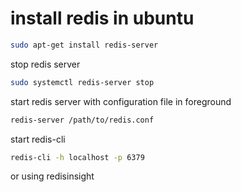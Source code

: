 # install redis in ubuntu

```bash
sudo apt-get install redis-server
```

stop redis server

```bash
sudo systemctl redis-server stop
```

start redis server with configuration file in foreground

```bash
redis-server /path/to/redis.conf
```

start redis-cli

```bash
redis-cli -h localhost -p 6379
```

or using redisinsight
